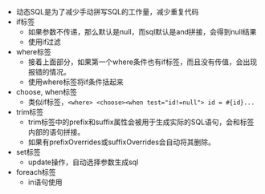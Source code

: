 - 动态SQL是为了减少手动拼写SQL的工作量，减少重复代码
- if标签
    - 如果参数不传递，那么默认是null，而sql默认是and拼接，会得到null结果
    - 使用if过滤 <if test="username!=null">
- where标签
    - 接着上面部分，如果第一个where条件也有if标签，而且没有传值，会出现报错的情况。
    - 使用where标签将if条件括起来
- choose, when标签
    - 类似if标签，`<where> <choose><when test="id!=null"> id = #{id}...`
- trim标签
    - trim标签中的prefix和suffix属性会被用于生成实际的SQL语句，会和标签内部的语句拼接。
    - 如果有prefixOverrides或suffixOverrides会自动将其删除。
- set标签
    - update操作，自动选择参数生成sql
- foreach标签
    - in语句使用
